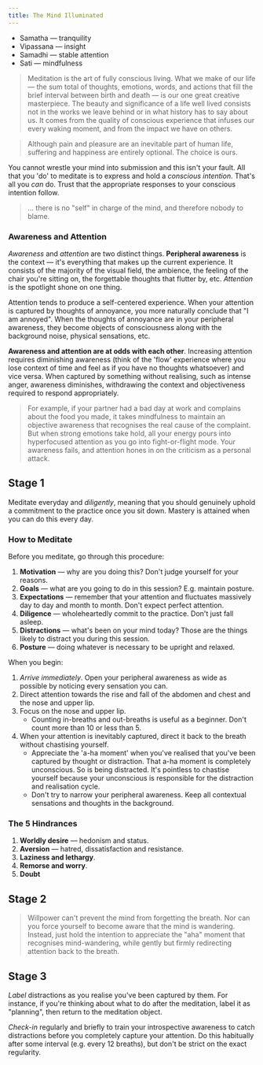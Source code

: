 ```yaml
---
title: The Mind Illuminated
---
```


- Samatha — tranquility
- Vipassana — insight
- Samadhi — stable attention
- Sati — mindfulness

> Meditation is the art of fully conscious living. What we make of our life — the sum total of thoughts, emotions, words, and actions that fill the brief interval between birth and death — is our one great creative masterpiece. The beauty and significance of a life well lived consists not in the works we leave behind or in what history has to say about us. It comes from the quality of conscious experience that infuses our every waking moment, and from the impact we have on others.

> Although pain and pleasure are an inevitable part of human life, suffering and happiness are entirely optional. The choice is ours.

You cannot wrestle your mind into submission and this isn't your fault. All that you 'do' to meditate is to express and hold a *conscious intention*. That's all you *can* do. Trust that the appropriate responses to your conscious intention follow.
> ... there is no "self" in charge of the mind, and therefore nobody to blame.

### Awareness and Attention
*Awareness* and *attention* are two distinct things. **Peripheral awareness** is the context — it's everything that makes up the current experience. It consists of the majority of the visual field, the ambience, the feeling of the chair you're sitting on, the forgettable thoughts that flutter by, etc. *Attention* is the spotlight shone on one thing.

Attention tends to produce a self-centered experience. When your attention is captured by thoughts of annoyance, you more naturally conclude that "I am annoyed". When the thoughts of annoyance are in your peripheral awareness, they become objects of consciousness along with the background noise, physical sensations, etc.

**Awareness and attention are at odds with each other**. Increasing attention requires diminishing awareness (think of the 'flow' experience where you lose context of time and feel as if you have no thoughts whatsoever) and vice versa. When captured by something without realising, such as intense anger, awareness diminishes, withdrawing the context and objectiveness required to respond appropriately. 
> For example, if your partner had a bad day at work and complains about the food you made, it takes mindfulness to maintain an objective awareness that recognises the real cause of the complaint. But when strong emotions take hold, all your energy pours into hyperfocused attention as you go into fight-or-flight mode. Your awareness fails, and attention hones in on the criticism as a personal attack.

## Stage 1
Meditate everyday and *diligently*, meaning that you should genuinely uphold a commitment to the practice once you sit down. Mastery is attained when you can do this every day.

### How to Meditate
Before you meditate, go through this procedure:
1. **Motivation** — why are you doing this? Don't judge yourself for your reasons.
2. **Goals** — what are you going to do in this session? E.g. maintain posture.
3. **Expectations** — remember that your attention and fluctuates massively day to day and month to month. Don't expect perfect attention.
4. **Diligence** — wholeheartedly commit to the practice. Don't just fall asleep.
5. **Distractions** — what's been on your mind today? Those are the things likely to distract you during this session.
6. **Posture** — doing whatever is necessary to be upright and relaxed.

When you begin:
1. *Arrive immediately*. Open your peripheral awareness as wide as possible by noticing every sensation you can.
2. Direct attention towards the rise and fall of the abdomen and chest and the nose and upper lip.
3. Focus on the nose and upper lip.
	- Counting in-breaths and out-breaths is useful as a beginner. Don't count more than 10 or less than 5.
4. When your attention is inevitably captured, direct it back to the breath without chastising yourself. 
	- Appreciate the 'a-ha moment' when you've realised that you've been captured by thought or distraction. That a-ha moment is completely unconscious. So is being distracted. It's pointless to chastise yourself because your unconscious is responsible for the distraction and realisation cycle.
	- Don't try to narrow your peripheral awareness. Keep all contextual sensations and thoughts in the background.

### The 5 Hindrances
1. **Worldly desire** — hedonism and status.
2. **Aversion** — hatred, dissatisfaction and resistance.
3. **Laziness and lethargy**.
4. **Remorse and worry**.
5. **Doubt**

## Stage 2
> Willpower can't prevent the mind from forgetting the breath. Nor can you force yourself to become aware that the mind is wandering. Instead, just hold the intention to appreciate the "aha" moment that recognises mind-wandering, while gently but firmly redirecting attention back to the breath.

## Stage 3
*Label* distractions as you realise you've been captured by them. For instance, if you're thinking about what to do after the meditation, label it as "planning", then return to the meditation object.

*Check-in* regularly and briefly to train your introspective awareness to catch distractions before you completely capture your attention. Do this habitually after some interval (e.g. every 12 breaths), but don't be strict on the exact regularity.






